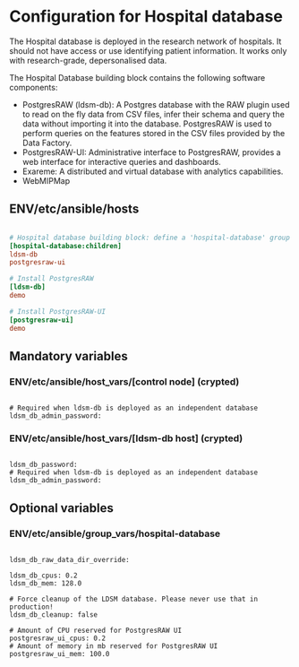 # Configuration for Hospital database

The Hospital database is deployed in the research network of hospitals. It should not have access or use identifying patient information. It works only with research-grade, depersonalised data.

The Hospital Database building block contains the following software components:

* PostgresRAW (ldsm-db): A Postgres database with the RAW plugin used to read on the fly data from CSV files, infer their schema and query the data without importing it into the database. PostgresRAW is used to perform queries on the features stored in the CSV files provided by the Data Factory.
* PostgresRAW-UI: Administrative interface to PostgresRAW, provides a web interface for interactive queries and dashboards.
* Exareme: A distributed and virtual database with analytics capabilities.
* WebMIPMap

## ENV/etc/ansible/hosts

```ini

# Hospital database building block: define a 'hospital-database' group encompassing the configuration of the groups defined below
[hospital-database:children]
ldsm-db
postgresraw-ui

# Install PostgresRAW
[ldsm-db]
demo

# Install PostgresRAW-UI
[postgresraw-ui]
demo

```

## Mandatory variables

### ENV/etc/ansible/host_vars/[control node] (crypted)

```

# Required when ldsm-db is deployed as an independent database
ldsm_db_admin_password:

```

### ENV/etc/ansible/host_vars/[ldsm-db host] (crypted)

```

ldsm_db_password:
# Required when ldsm-db is deployed as an independent database
ldsm_db_admin_password:

```

## Optional variables

### ENV/etc/ansible/group_vars/hospital-database

```

ldsm_db_raw_data_dir_override:

ldsm_db_cpus: 0.2
ldsm_db_mem: 128.0

# Force cleanup of the LDSM database. Please never use that in production!
ldsm_db_cleanup: false

# Amount of CPU reserved for PostgresRAW UI
postgresraw_ui_cpus: 0.2
# Amount of memory in mb reserved for PostgresRAW UI
postgresraw_ui_mem: 100.0

```
